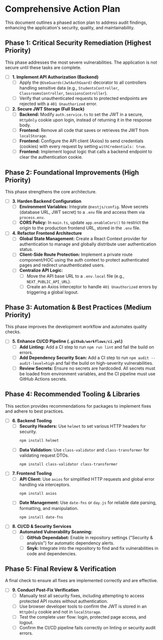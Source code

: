 # Comprehensive Action Plan

This document outlines a phased action plan to address audit findings, enhancing the application's security, quality, and maintainability.

## Phase 1: Critical Security Remediation (Highest Priority)
This phase addresses the most severe vulnerabilities. The application is not secure until these tasks are complete.

- [ ] **1. Implement API Authorization (Backend)**
    - [ ] Apply the `@UseGuards(JwtAuthGuard)` decorator to all controllers handling sensitive data (e.g., `StudentsController`, `ClassroomsController`, `SessionsController`).
    - [ ] Verify that unauthenticated requests to protected endpoints are rejected with a `401 Unauthorized` error.

- [ ] **2. Secure JWT Storage (Full Stack)**
    - [ ] **Backend:** Modify `auth.service.ts` to set the JWT in a secure, `HttpOnly` cookie upon login, instead of returning it in the response body.
    - [ ] **Frontend:** Remove all code that saves or retrieves the JWT from `localStorage`.
    - [ ] **Frontend:** Configure the API client (Axios) to send credentials (cookies) with every request by setting `withCredentials: true`.
    - [ ] **Frontend:** Implement logout logic that calls a backend endpoint to clear the authentication cookie.

## Phase 2: Foundational Improvements (High Priority)
This phase strengthens the core architecture.

- [ ] **3. Harden Backend Configuration**
    - [ ] **Environment Variables:** Integrate `@nestjs/config`. Move secrets (database URL, JWT secret) to a `.env` file and access them via `process.env`.
    - [ ] **CORS Policy:** In `main.ts`, update `app.enableCors()` to restrict the origin to the production frontend URL, stored in the `.env` file.

- [ ] **4. Refactor Frontend Architecture**
    - [ ] **Global State Management:** Create a React Context provider for authentication to manage and globally distribute user authentication status.
    - [ ] **Client-Side Route Protection:** Implement a private route component/HOC using the auth context to protect authenticated pages and redirect unauthenticated users.
    - [ ] **Centralize API Logic:**
        - [ ] Move the API base URL to a `.env.local` file (e.g., `NEXT_PUBLIC_API_URL`).
        - [ ] Create an Axios interceptor to handle `401 Unauthorized` errors by triggering a global logout.

## Phase 3: Automation & Best Practices (Medium Priority)
This phase improves the development workflow and automates quality checks.

- [ ] **5. Enhance CI/CD Pipeline (`.github/workflows/ci.yml`)**
    - [ ] **Add Linting:** Add a CI step to run `npm run lint` and fail the build on errors.
    - [ ] **Add Dependency Security Scan:** Add a CI step to run `npm audit --audit-level=high` and fail the build on high-severity vulnerabilities.
    - [ ] **Review Secrets:** Ensure no secrets are hardcoded. All secrets must be loaded from environment variables, and the CI pipeline must use GitHub Actions secrets.

## Phase 4: Recommended Tooling & Libraries
This section provides recommendations for packages to implement fixes and adhere to best practices.

- [ ] **6. Backend Tooling**
    - [ ] **Security Headers:** Use `helmet` to set various HTTP headers for security.
        ```bash
        npm install helmet
        ```
    - [ ] **Data Validation:** Use `class-validator` and `class-transformer` for validating request DTOs.
        ```bash
        npm install class-validator class-transformer
        ```

- [ ] **7. Frontend Tooling**
    - [ ] **API Client:** Use `axios` for simplified HTTP requests and global error handling via interceptors.
        ```bash
        npm install axios
        ```
    - [ ] **Date Management:** Use `date-fns` or `day.js` for reliable date parsing, formatting, and manipulation.
        ```bash
        npm install date-fns
        ```

- [ ] **8. CI/CD & Security Services**
    - [ ] **Automated Vulnerability Scanning:**
        - [ ] **GitHub Dependabot:** Enable in repository settings ("Security & analysis") for automatic dependency alerts.
        - [ ] **Snyk:** Integrate into the repository to find and fix vulnerabilities in code and dependencies.

## Phase 5: Final Review & Verification
A final check to ensure all fixes are implemented correctly and are effective.

- [ ] **9. Conduct Post-Fix Verification**
    - [ ] Manually test all security fixes, including attempting to access protected API routes without authentication.
    - [ ] Use browser developer tools to confirm the JWT is stored in an `HttpOnly` cookie and not in `localStorage`.
    - [ ] Test the complete user flow: login, protected page access, and logout.
    - [ ] Confirm the CI/CD pipeline fails correctly on linting or security audit errors.